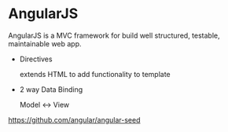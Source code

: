# AngularJS

AngularJS is a MVC framework for build well structured, testable, maintainable web app.

- Directives

    extends HTML to add functionality to template

- 2 way Data Binding

    Model <-> View


https://github.com/angular/angular-seed
